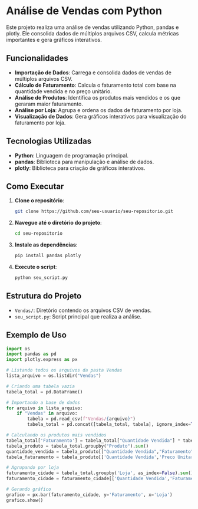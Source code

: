 # Análise de Vendas com Python

Este projeto realiza uma análise de vendas utilizando Python, pandas e plotly. Ele consolida dados de múltiplos arquivos CSV, calcula métricas importantes e gera gráficos interativos.

## Funcionalidades

- **Importação de Dados**: Carrega e consolida dados de vendas de múltiplos arquivos CSV.
- **Cálculo de Faturamento**: Calcula o faturamento total com base na quantidade vendida e no preço unitário.
- **Análise de Produtos**: Identifica os produtos mais vendidos e os que geraram maior faturamento.
- **Análise por Loja**: Agrupa e ordena os dados de faturamento por loja.
- **Visualização de Dados**: Gera gráficos interativos para visualização do faturamento por loja.

## Tecnologias Utilizadas

- **Python**: Linguagem de programação principal.
- **pandas**: Biblioteca para manipulação e análise de dados.
- **plotly**: Biblioteca para criação de gráficos interativos.

## Como Executar

1. **Clone o repositório**:
    ```bash
    git clone https://github.com/seu-usuario/seu-repositorio.git
    ```
2. **Navegue até o diretório do projeto**:
    ```bash
    cd seu-repositorio
    ```
3. **Instale as dependências**:
    ```bash
    pip install pandas plotly
    ```
4. **Execute o script**:
    ```bash
    python seu_script.py
    ```

## Estrutura do Projeto

- `Vendas/`: Diretório contendo os arquivos CSV de vendas.
- `seu_script.py`: Script principal que realiza a análise.

## Exemplo de Uso

```python
import os
import pandas as pd
import plotly.express as px

# Listando todos os arquivos da pasta Vendas
lista_arquivo = os.listdir("Vendas")

# Criando uma tabela vazia
tabela_total = pd.DataFrame()

# Importando a base de dados
for arquivo in lista_arquivo:
    if "Vendas" in arquivo:
        tabela = pd.read_csv(f"Vendas/{arquivo}")
        tabela_total = pd.concat([tabela_total, tabela], ignore_index=True)

# Calculando os produtos mais vendidos
tabela_total['Faturamento'] = tabela_total["Quantidade Vendida"] * tabela_total["Preco Unitario"]
tabela_produto = tabela_total.groupby("Produto").sum()
quantidade_vendida = tabela_produto[["Quantidade Vendida","Faturamento"]].sort_values(by="Quantidade Vendida", ascending=False)
tabela_faturamento = tabela_produto[['Quantidade Vendida','Preco Unitario','Faturamento']].sort_values(by="Faturamento", ascending=False)

# Agrupando por loja
faturamento_cidade = tabela_total.groupby('Loja', as_index=False).sum()
faturamento_cidade = faturamento_cidade[['Quantidade Vendida','Faturamento','Loja']].sort_values(by='Faturamento', ascending=False)

# Gerando gráfico
grafico = px.bar(faturamento_cidade, y='Faturamento', x='Loja')
grafico.show()
